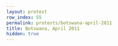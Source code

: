 ```yaml
---
layout: protest
row_index: 55
permalink: protests/botswana-april-2011
title: Botswana, April 2011
hidden: true
---
```

